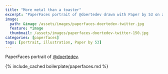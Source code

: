 ```yaml
---
title: "More metal than a toaster"
excerpt: "PaperFaces portrait of @doertedev drawn with Paper by 53 on an iPad."
image: 
  path: &image /assets/images/paperfaces-doertedev-twitter.jpg 
  feature: *image
  thumbnail: /assets/images/paperfaces-doertedev-twitter-150.jpg
categories: [paperfaces]
tags: [portrait, illustration, Paper by 53]
---
```


PaperFaces portrait of [@doertedev](https://twitter.com/doertedev).

{% include_cached boilerplate/paperfaces.md %}
